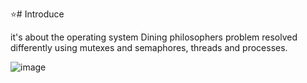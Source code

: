 :star:# Introduce

it's about the operating system
Dining philosophers problem resolved differently using mutexes and semaphores, threads and processes.

![image](https://user-images.githubusercontent.com/52714837/130329785-2225ed62-f43b-49f5-b36f-18aa67bceb3a.png)
